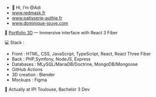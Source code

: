 - 👋 Hi, I’m @Adi
- www.redmask.fr
- www.patisserie-authie.fr
- www.dominique-jouve.com

🧪 [Portfolio 3D](https://adrien-quijo.fr) — Immersive interface with React 3 Fiber

💻 Stack :
- Front : HTML, CSS, JavaScript, TypeScript, React, React Three Fiber
- Back : PHP,Symfony, NodeJS, Express
- Databases : MLySQL/MariaDB/Doctrine, MongoDB/Mongoose
- GitHub Actions
- 3D creation : Blender
- Mockups : Figma

🌱 Actually at IPI Toulouse, Bachelor 3 Dev





<!---
AdiDevClick/AdiDevClick is a ✨ special ✨ repository because its `README.md` (this file) appears on your GitHub profile.
You can click the Preview link to take a look at your changes.
--->
